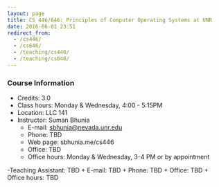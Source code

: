```yaml
---
layout: page
title: CS 446/646: Principles of Computer Operating Systems at UNR
date: 2016-06-01 23:51
redirect_from:
  - /cs446/
  - /cs646/
  - /teaching/cs446/
  - /teaching/cs646/
---
```


### Course Information
  - Credits: 3.0
  - Class hours: Monday & Wednesday, 4:00 - 5:15PM
  - Location: LLC 141
  - Instructor: Suman Bhunia
    + E-mail: sbhunia@nevada.unr.edu 
    + Phone: TBD
    + Web page: sbhunia.me/cs446
    + Office: TBD
    + Office hours: Monday & Wednesday, 3-4 PM or by appointment
  
  -Teaching Assistant: TBD
    + E-mail: TBD
    + Phone: TBD
    + Office: TBD
    + Office hours: TBD
